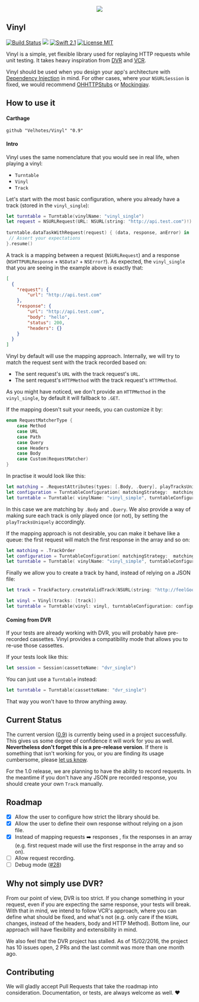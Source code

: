 <p align="center">
<img src="https://dl.dropboxusercontent.com/u/14102938/1455301679_gramphone.png">
</p>

Vinyl
-----

[![Build Status](https://travis-ci.org/Velhotes/Vinyl.svg?branch=master)](https://travis-ci.org/Velhotes/Vinyl)
<a href="https://github.com/Carthage/Carthage"><img src="https://img.shields.io/badge/Carthage-compatible-4BC51D.svg?style=flat"></a>
[![Swift 2.1](https://img.shields.io/badge/Swift-2.1-orange.svg?style=flat)](https://developer.apple.com/swift/)
[![License MIT](https://img.shields.io/badge/License-MIT-lightgrey.svg?style=flat)](https://opensource.org/licenses/MIT)

Vinyl is a simple, yet flexible library used for replaying HTTP requests while unit testing. It takes heavy inspiration from [DVR](https://github.com/venmo/DVR) and [VCR](https://github.com/vcr/vcr).

Vinyl should be used when you design your app's architecture with [Dependency Injection](https://en.wikipedia.org/wiki/Dependency_injection) in mind. For other cases, where your `NSURLSession` is fixed, we would recommend [OHHTTPStubs](https://github.com/AliSoftware/OHHTTPStubs) or [Mockingjay](https://github.com/kylef/Mockingjay). 

## How to use it

#### Carthage

```
github "Velhotes/Vinyl" "0.9"
```

#### Intro
Vinyl uses the same nomenclature that you would see in real life, when playing a vinyl:

* `Turntable`
* `Vinyl`
* `Track`

Let's start with the most basic configuration, where you already have a track (stored in the `vinyl_single`):

```swift
let turntable = Turntable(vinylName: "vinyl_single")
let request = NSURLRequest(URL: NSURL(string: "http://api.test.com")!)
 
turntable.dataTaskWithRequest(request) { (data, response, anError) in
 // Assert your expectations    
}.resume()
```

A track is a mapping between a request (`NSURLRequest`) and a response (`NSHTTPURLResponse` + `NSData?` + `NSError?`). As expected, the `vinyl_single` that you are seeing in the example above is exactly that:

```json
[
  {
    "request": {
        "url": "http://api.test.com"
    },
    "response": {
        "url": "http://api.test.com",
        "body": "hello",
        "status": 200,
        "headers": {}
    }
  }
]
```
Vinyl by default will use the mapping approach. Internally, we will try to match the request sent with the track recorded based on:

*  The sent request's `URL` with the track request's `URL`. 
*  The sent request's `HTTPMethod` with the track request's `HTTPMethod`. 

As you might have noticed, we don't provide an `HTTPMethod` in the `vinyl_single`, by default it will fallback to `.GET`.

If the mapping doesn't suit your needs, you can customize it by:

```swift
enum RequestMatcherType {
    case Method
    case URL
    case Path
    case Query
    case Headers
    case Body
    case Custom(RequestMatcher)
}
```

In practise it would look like this:

```swift
let matching = .RequestAttributes(types: [.Body, .Query], playTracksUniquely: true)
let configuration = TurntableConfiguration( matchingStrategy:  matching)
let turntable = Turntable( vinylName: "vinyl_simple", turntableConfiguration: configuration)
```
In this case we are matching by `.Body` and `.Query`. We also provide a way of making sure each track is only played once (or not), by setting the `playTracksUniquely` accordingly. 

If the mapping approach is not desirable, you can make it behave like a queue: the first request will match the first response in the array and so on:

```swift
let matching = .TrackOrder
let configuration = TurntableConfiguration( matchingStrategy:  matching)
let turntable = Turntable( vinylName: "vinyl_simple", turntableConfiguration: configuration)
```
Finally we allow you to create a track by hand, instead of relying on a JSON file:

```swift
let track = TrackFactory.createValidTrack(NSURL(string: "http://feelGoodINC.com")!, body: data, headers: headers)

let vinyl = Vinyl(tracks: [track])
let turntable = Turntable(vinyl: vinyl, turntableConfiguration: configuration)
```

#### Coming from DVR

If your tests are already working with DVR, you will probably have pre-recorded cassettes. Vinyl provides a compatibility mode that allows you to re-use those cassettes. 

If your tests look like this:

```swift
let session = Session(cassetteName: "dvr_single")
```
You can just use a `Turntable` instead:

```swift
let turntable = Turntable(cassetteName: "dvr_single")
```

That way you won't have to throw anything away.

## Current Status

The current version ([0.9](https://github.com/Velhotes/Vinyl/releases/tag/0.9.0)) is currently being used in a project successfully. This gives us some degree of confidence it will work for you as well. **Nevertheless don't forget this is a pre-release version**. If there is something that isn't working for you, or you are finding its usage cumbersome, please [let us know](https://github.com/Velhotes/Vinyl/issues/new). 

For the 1.0 release, we are planning to have the ability to record requests. In the meantime if you don't have any JSON pre recorded response, you should create your own `Track` manually. 

## Roadmap

* [X] Allow the user to configure how strict the library should be.
* [X] Allow the user to define their own response without relying on a json file.
* [X] Instead of mapping requests ➡️ responses , fix the responses in an array (e.g. first request made will use the first response in the array and so on).
* [ ] Allow request recording.
* [ ] Debug mode ([#28](https://github.com/Velhotes/Vinyl/issues/28))

## Why not simply use DVR?

From our point of view, DVR is too strict. If you change something in your request, even if you are expecting the same response, your tests will break. With that in mind, we intend to follow VCR's approach, where you can define what should be fixed, and what's not (e.g. only care if the `NSURL` changes, instead of the headers, body and HTTP Method). Bottom line, our approach will have flexibility and extensibility in mind.

We also feel that the DVR project has stalled. As of 15/02/2016, the project has 10 issues open, 2 PRs and the last commit was more than one month ago. 

## Contributing

We will gladly accept Pull Requests that take the roadmap into consideration. Documentation, or tests, are always welcome as well. :heart:


